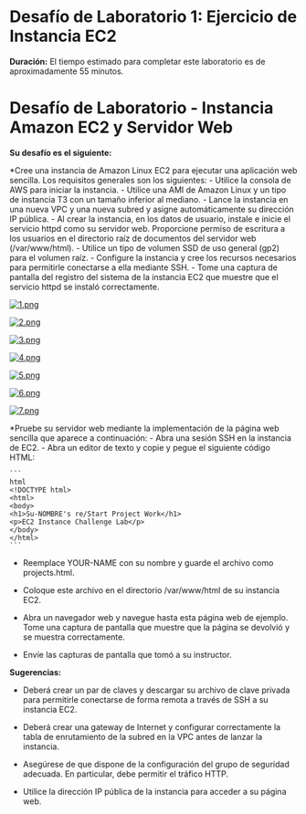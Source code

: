 # Desafío de Laboratorio 1: Ejercicio de Instancia EC2

**Duración:**
El tiempo estimado para completar este laboratorio es de aproximadamente 55 minutos.

# Desafío de Laboratorio - Instancia Amazon EC2 y Servidor Web

**Su desafío es el siguiente:**

*Cree una instancia de Amazon Linux EC2 para ejecutar una aplicación web sencilla. Los requisitos generales son los siguientes:
    - Utilice la consola de AWS para iniciar la instancia.
    - Utilice una AMI de Amazon Linux y un tipo de instancia T3 con un tamaño inferior al mediano.
    - Lance la instancia en una nueva VPC y una nueva subred y asigne automáticamente su dirección IP pública.
    - Al crear la instancia, en los datos de usuario, instale e inicie el servicio httpd como su servidor web. Proporcione permiso de escritura a los usuarios en el directorio raíz de documentos del servidor web (/var/www/html).
    - Utilice un tipo de volumen SSD de uso general (gp2) para el volumen raíz.
    - Configure la instancia y cree los recursos necesarios para permitirle conectarse a ella mediante SSH.
    - Tome una captura de pantalla del registro del sistema de la instancia EC2 que muestre que el servicio httpd se instaló correctamente.

[![1.png](https://i.postimg.cc/zXXDzxPC/1.png)](https://postimg.cc/JtvCK580)

[![2.png](https://i.postimg.cc/13896fS4/2.png)](https://postimg.cc/LJMKF4nM)

[![3.png](https://i.postimg.cc/ZnJbyHYh/3.png)](https://postimg.cc/ph1bwDn0)

[![4.png](https://i.postimg.cc/441NRDw4/4.png)](https://postimg.cc/6TyNd1DF)

[![5.png](https://i.postimg.cc/BQYSX2dd/5.png)](https://postimg.cc/SJ9FPYQr)

[![6.png](https://i.postimg.cc/1XM90F4V/6.png)](https://postimg.cc/ZvBt4C8J)

[![7.png](https://i.postimg.cc/t4Jg5B3q/7.png)](https://postimg.cc/NKhYG7CS)


*Pruebe su servidor web mediante la implementación de la página web sencilla que aparece a continuación:
    - Abra una sesión SSH en la instancia de EC2.
    - Abra un editor de texto y copie y pegue el siguiente código HTML:

    ```
    html
    <!DOCTYPE html>
    <html>
    <body>
    <h1>Su-NOMBRE's re/Start Project Work</h1>
    <p>EC2 Instance Challenge Lab</p>
    </body>
    </html>
    ```

- Reemplace YOUR-NAME con su nombre y guarde el archivo como projects.html.

- Coloque este archivo en el directorio /var/www/html de su instancia EC2.

- Abra un navegador web y navegue hasta esta página web de ejemplo. Tome una captura de pantalla que muestre que la página se devolvió y se muestra correctamente.

- Envíe las capturas de pantalla que tomó a su instructor.

**Sugerencias:**

- Deberá crear un par de claves y descargar su archivo de clave privada para permitirle conectarse de forma remota a través de SSH a su instancia EC2.

- Deberá crear una gateway de Internet y configurar correctamente la tabla de enrutamiento de la subred en la VPC antes de lanzar la instancia.

- Asegúrese de que dispone de la configuración del grupo de seguridad adecuada. En particular, debe permitir el tráfico HTTP.

- Utilice la dirección IP pública de la instancia para acceder a su página web.

